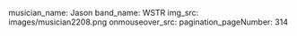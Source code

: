 musician_name: Jason
band_name: WSTR
img_src: images/musician2208.png
onmouseover_src: 
pagination_pageNumber: 314